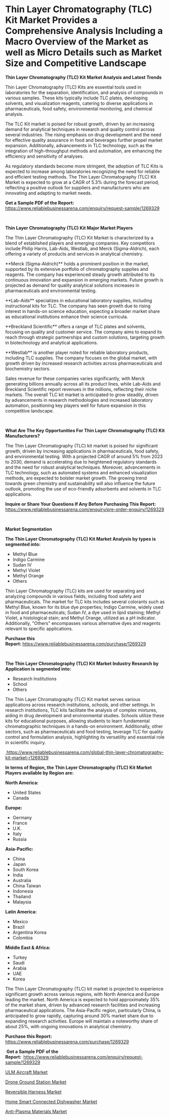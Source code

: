 <p><h1>Thin Layer Chromatography (TLC) Kit Market Provides a Comprehensive Analysis Including a Macro Overview of the Market as well as Micro Details such as Market Size and Competitive Landscape</h1></p><p><strong>Thin Layer Chromatography (TLC) Kit Market Analysis and Latest Trends</strong></p>
<p><p>Thin Layer Chromatography (TLC) Kits are essential tools used in laboratories for the separation, identification, and analysis of compounds in various samples. These kits typically include TLC plates, developing solvents, and visualization reagents, catering to diverse applications in pharmaceuticals, food safety, environmental monitoring, and chemical analysis. </p><p>The TLC Kit market is poised for robust growth, driven by an increasing demand for analytical techniques in research and quality control across several industries. The rising emphasis on drug development and the need for effective quality assurance in food and beverages further propel market expansion. Additionally, advancements in TLC technology, such as the integration of high-throughput methods and automation, are enhancing the efficiency and sensitivity of analyses. </p><p>As regulatory standards become more stringent, the adoption of TLC Kits is expected to increase among laboratories recognizing the need for reliable and efficient testing methods. The Thin Layer Chromatography (TLC) Kit Market is expected to grow at a CAGR of 5.3% during the forecast period, reflecting a positive outlook for suppliers and manufacturers who are innovating and adapting to market needs.</p></p>
<p><strong>Get a Sample PDF of the Report:&nbsp;</strong> <a href="https://www.reliablebusinessarena.com/enquiry/request-sample/1269329?utm_campaign=1284&utm_medium=2&utm_source=Github&utm_content=ia&utm_term=30092024&utm_id=thin-layer-chromatography-tlc-kit">https://www.reliablebusinessarena.com/enquiry/request-sample/1269329</a></p>
<p>&nbsp;</p>
<p><strong>Thin Layer Chromatography (TLC) Kit Major Market Players</strong></p>
<p><p>The Thin Layer Chromatography (TLC) Kit Market is characterized by a blend of established players and emerging companies. Key competitors include Philip Harris, Lab-Aids, Westlab, and Merck (Sigma-Aldrich), each offering a variety of products and services in analytical chemistry.</p><p>**Merck (Sigma-Aldrich)** holds a prominent position in the market, supported by its extensive portfolio of chromatography supplies and reagents. The company has experienced steady growth attributed to its continuous innovation and expansion in emerging markets. Future growth is projected as demand for quality analytical solutions increases in pharmaceuticals and environmental testing.</p><p>**Lab-Aids** specializes in educational laboratory supplies, including instructional kits for TLC. The company has seen growth due to rising interest in hands-on science education, expecting a broader market share as educational institutions enhance their science curricula.</p><p>**Breckland Scientific** offers a range of TLC plates and solvents, focusing on quality and customer service. The company aims to expand its reach through strategic partnerships and custom solutions, targeting growth in biotechnology and analytical applications.</p><p>**Westlab** is another player noted for reliable laboratory products, including TLC supplies. The company focuses on the global market, with growth driven by increased research activities across pharmaceuticals and biochemistry sectors.</p><p>Sales revenue for these companies varies significantly, with Merck generating billions annually across all its product lines, while Lab-Aids and Breckland Scientific report revenues in the millions, reflecting their niche markets. The overall TLC kit market is anticipated to grow steadily, driven by advancements in research methodologies and increased laboratory automation, positioning key players well for future expansion in this competitive landscape.</p></p>
<p>&nbsp;</p>
<p><strong>What Are The Key Opportunities For Thin Layer Chromatography (TLC) Kit Manufacturers?</strong></p>
<p><p>The Thin Layer Chromatography (TLC) kit market is poised for significant growth, driven by increasing applications in pharmaceuticals, food safety, and environmental testing. With a projected CAGR of around 5% from 2023 to 2030, demand is accelerating due to heightened regulatory standards and the need for robust analytical techniques. Moreover, advancements in TLC technology, such as automated systems and enhanced visualization methods, are expected to bolster market growth. The growing trend towards green chemistry and sustainability will also influence the future outlook, promoting the use of eco-friendly adsorbents and solvents in TLC applications.</p></p>
<p><strong>Inquire or Share Your Questions If Any Before Purchasing This Report:</strong> <a href="https://www.reliablebusinessarena.com/enquiry/pre-order-enquiry/1269329?utm_campaign=1284&utm_medium=2&utm_source=Github&utm_content=ia&utm_term=30092024&utm_id=thin-layer-chromatography-tlc-kit">https://www.reliablebusinessarena.com/enquiry/pre-order-enquiry/1269329</a></p>
<p>&nbsp;</p>
<p><strong>Market Segmentation</strong></p>
<p><strong>The Thin Layer Chromatography (TLC) Kit Market Analysis by types is segmented into:</strong></p>
<p><ul><li>Methyl Blue</li><li>Indigo Carmine</li><li>Sudan IV</li><li>Methyl Violet</li><li>Methyl Orange</li><li>Others</li></ul></p>
<p><p>Thin Layer Chromatography (TLC) kits are used for separating and analyzing compounds in various fields, including food safety and pharmaceuticals. The market for TLC kits includes several colorants such as Methyl Blue, known for its blue dye properties; Indigo Carmine, widely used in food and pharmaceuticals; Sudan IV, a dye used in lipid staining; Methyl Violet, a histological stain; and Methyl Orange, utilized as a pH indicator. Additionally, "Others" encompasses various alternative dyes and reagents relevant to specific applications.</p></p>
<p><strong>Purchase this Report:&nbsp;</strong><a href="https://www.reliablebusinessarena.com/purchase/1269329?utm_campaign=1284&utm_medium=2&utm_source=Github&utm_content=ia&utm_term=30092024&utm_id=thin-layer-chromatography-tlc-kit">https://www.reliablebusinessarena.com/purchase/1269329</a></p>
<p>&nbsp;</p>
<p><strong>The Thin Layer Chromatography (TLC) Kit Market Industry Research by Application is segmented into:</strong></p>
<p><ul><li>Research Institutions</li><li>School</li><li>Others</li></ul></p>
<p><p>The Thin Layer Chromatography (TLC) Kit market serves various applications across research institutions, schools, and other settings. In research institutions, TLC kits facilitate the analysis of complex mixtures, aiding in drug development and environmental studies. Schools utilize these kits for educational purposes, allowing students to learn fundamental chromatographic techniques in a hands-on environment. Additionally, other sectors, such as pharmaceuticals and food testing, leverage TLC for quality control and formulation analysis, highlighting its versatility and essential role in scientific inquiry.</p></p>
<p><a href="https://www.reliablebusinessarena.com/global-thin-layer-chromatography-kit-market-r1269329?utm_campaign=1284&utm_medium=2&utm_source=Github&utm_content=ia&utm_term=30092024&utm_id=thin-layer-chromatography-tlc-kit">&nbsp;https://www.reliablebusinessarena.com/global-thin-layer-chromatography-kit-market-r1269329</a></p>
<p><strong>In terms of Region, the Thin Layer Chromatography (TLC) Kit Market Players available by Region are:</strong></p>
<p>
    <p> <strong> North America: </strong>
        <ul>
            <li>United States</li>
            <li>Canada</li>
        </ul>
        </p> 
    <p> <strong> Europe: </strong>
        <ul>
            <li>Germany</li>
            <li>France</li>
            <li>U.K.</li>
            <li>Italy</li>
            <li>Russia</li>
        </ul>
        </p> 
    <p> <strong> Asia-Pacific: </strong>
        <ul>
            <li>China</li>
            <li>Japan</li>
            <li>South Korea</li>
            <li>India</li>
            <li>Australia</li>
            <li>China Taiwan</li>
            <li>Indonesia</li>
            <li>Thailand</li>
            <li>Malaysia</li>
        </ul>
        </p> 
    <p> <strong> Latin America: </strong>
        <ul>
            <li>Mexico</li>
            <li>Brazil</li>
            <li>Argentina Korea</li>
            <li>Colombia</li>
        </ul>
        </p> 
    <p> <strong> Middle East & Africa: </strong>
        <ul>
            <li>Turkey</li>
            <li>Saudi</li>
            <li>Arabia</li>
            <li>UAE</li>
            <li>Korea</li>
        </ul>
    </p>
    </p>
<p><p>The Thin Layer Chromatography (TLC) kit market is projected to experience significant growth across various regions, with North America and Europe leading the market. North America is expected to hold approximately 35% of the market share, driven by advanced research facilities and increasing pharmaceutical applications. The Asia-Pacific region, particularly China, is anticipated to grow rapidly, capturing around 30% market share due to expanding research activities. Europe will maintain a noteworthy share of about 25%, with ongoing innovations in analytical chemistry.</p></p>
<p><strong>Purchase this Report: </strong><a href="https://www.reliablebusinessarena.com/purchase/1269329?utm_campaign=1284&utm_medium=2&utm_source=Github&utm_content=ia&utm_term=30092024&utm_id=thin-layer-chromatography-tlc-kit">https://www.reliablebusinessarena.com/purchase/1269329</a></p>
<p>&nbsp;<strong>Get a Sample PDF of the Report:&nbsp;&nbsp;</strong><a href="https://www.reliablebusinessarena.com/enquiry/request-sample/1269329?utm_campaign=1284&utm_medium=2&utm_source=Github&utm_content=ia&utm_term=30092024&utm_id=thin-layer-chromatography-tlc-kit">https://www.reliablebusinessarena.com/enquiry/request-sample/1269329</a></p>
<p><strong></strong></p>
<p><p><a href="https://www.linkedin.com/pulse/ulm-aircraft-market-size-share-analysis-growth-trends-forecast-oo10e?utm_campaign=1284&utm_medium=2&utm_source=Github&utm_content=ia&utm_term=30092024&utm_id=thin-layer-chromatography-tlc-kit">ULM Aircraft Market</a></p><p><a href="https://www.linkedin.com/pulse/drone-ground-station-market-research-report-forecast-growth-pjnue?utm_campaign=1284&utm_medium=2&utm_source=Github&utm_content=ia&utm_term=30092024&utm_id=thin-layer-chromatography-tlc-kit">Drone Ground Station Market</a></p><p><a href="https://www.linkedin.com/pulse/insights-reversible-harness-market-size-which-expanding-141-y3upe?utm_campaign=1284&utm_medium=2&utm_source=Github&utm_content=ia&utm_term=30092024&utm_id=thin-layer-chromatography-tlc-kit">Reversible Harness Market</a></p><p><a href="https://issuu.com/reportprime-2/docs/home-smart-connected-dishwasher-mar_3ab1b9f02e311e?utm_campaign=1284&utm_medium=2&utm_source=Github&utm_content=ia&utm_term=30092024&utm_id=thin-layer-chromatography-tlc-kit">Home Smart Connected Dishwasher Market</a></p><p><a href="https://issuu.com/reportprime-2/docs/anti-plasma-materials-market-size-2_5a804208a0b2c7?utm_campaign=1284&utm_medium=2&utm_source=Github&utm_content=ia&utm_term=30092024&utm_id=thin-layer-chromatography-tlc-kit">Anti-Plasma Materials Market</a></p></p>
